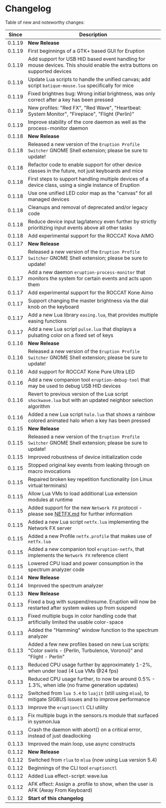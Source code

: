 # Changelog

Table of new and noteworthy changes:

| Since  | Description                                                                                                               |
| ------ | ------------------------------------------------------------------------------------------------------------------------- |
| 0.1.19 | __New Release__                                                                                                           |
| 0.1.19 | First beginnings of a GTK+ based GUI for Eruption                                                                         |
| 0.1.19 | Add support for USB HID based event handling for mouse devices. This should enable the extra buttons on supported devices |
| 0.1.19 | Update Lua scripts to handle the unified canvas; add script `batique-mouse.lua` specifically for mice                     |
| 0.1.19 | Fixed brightnes bug: Wrong initial brightness, was only correct after a key has been pressed                              |
| 0.1.19 | New profiles: "Red FX", "Red Wave", "Heartbeat: System Monitor", "Fireplace", "Flight (Perlin)"                           |
| 0.1.19 | Improve stability of the core daemon as well as the process-monitor daemon                                                |
| 0.1.18 | __New Release__                                                                                                           |
| 0.1.18 | Released a new version of the `Eruption Profile Switcher` GNOME Shell extension; please be sure to update!                |
| 0.1.18 | Refactor code to enable support for other device classes in the future, not just keyboards and mice                       |
| 0.1.18 | First steps to support handling multiple devices of a device class, using a single instance of Eruption                   |
| 0.1.18 | Use one unified LED color map as the "canvas" for all managed devices                                                     |
| 0.1.18 | Cleanups and removal of deprecated and/or legacy code                                                                     |
| 0.1.18 | Reduce device input lag/latency even further by strictly prioritizing input events above all other tasks                  |
| 0.1.18 | Add experimental support for the ROCCAT Kova AIMO                                                                         |
| 0.1.17 | __New Release__                                                                                                           |
| 0.1.17 | Released a new version of the `Eruption Profile Switcher` GNOME Shell extension; please be sure to update!                |
| 0.1.17 | Add a new daemon `eruption-process-monitor` that monitors the system for certain events and acts upon them                |
| 0.1.17 | Add experimental support for the ROCCAT Kone Aimo                                                                         |
| 0.1.17 | Support changing the master brightness via the dial knob on the keyboard                                                  |
| 0.1.17 | Add a new Lua library `easing.lua`, that provides multiple easing functions                                               |
| 0.1.17 | Add a new Lua script `pulse.lua` that displays a pulsating color on a fixed set of keys                                   |
| 0.1.16 | __New Release__                                                                                                           |
| 0.1.16 | Released a new version of the `Eruption Profile Switcher` GNOME Shell extension; please be sure to update!                |
| 0.1.16 | Add support for ROCCAT Kone Pure Ultra LED                                                                                |
| 0.1.16 | Add a new companion tool `eruption-debug-tool` that may be used to debug USB HID devices                                  |
| 0.1.16 | Revert to previous version of the Lua script `shockwave.lua` but with an updated neighbor selection algorithm             |
| 0.1.16 | Added a new Lua script `halo.lua` that shows a rainbow colored animated halo when a key has been pressed                  |
| 0.1.15 | __New Release__                                                                                                           |
| 0.1.15 | Released a new version of the `Eruption Profile Switcher` GNOME Shell extension; please be sure to update!                |
| 0.1.15 | Improved robustness of device initialization code                                                                         |
| 0.1.15 | Stopped original key events from leaking through on macro invocations                                                     |
| 0.1.15 | Repaired broken key repetition functionality (on Linux virtual terminals)                                                 |
| 0.1.15 | Allow Lua VMs to load additional Lua extension modules at runtime                                                         |
| 0.1.15 | Added support for the new `Network FX` protocol - please see [NETFX.md](./NETFX.md) for further information               |
| 0.1.15 | Added a new Lua script `netfx.lua` implementing the Network FX server                                                     |
| 0.1.15 | Added a new Profile `netfx.profile` that makes use of `netfx.lua`                                                         |
| 0.1.15 | Added a new companion tool `eruption-netfx`, that implements the `Network FX` reference client                            |
| 0.1.15 | Lowered CPU load and power consumption in the spectrum analyzer code                                                      |
| 0.1.14 | __New Release__                                                                                                           |
| 0.1.14 | Improved the spectrum analyzer                                                                                            |
| 0.1.13 | __New Release__                                                                                                           |
| 0.1.13 | Fixed a bug with suspend/resume. Eruption will now be restarted after system wakes up from suspend                        |
| 0.1.13 | Fixed multiple bugs in color handling code that artificially limited the usable color-space                               |
| 0.1.13 | Added the "Hamming" window function to the spectrum analyzer                                                              |
| 0.1.13 | Added a few new profiles based on new Lua scripts: "Color swirls - {Perlin, Turbulence, Voronoi}" and "Flight - Perlin"   |
| 0.1.13 | Reduced CPU usage further by approximately 1-2%, when under load (4 Lua VMs @24 fps)                                      |
| 0.1.13 | Reduced CPU usage further, to now be around 0.5% - 1.3%, when idle (no frame generation updates)                          |
| 0.1.12 | Switched from `lua 5.4` to `luajit` (still using `mlua`), to mitigate SIGBUS issues and to improve performance            |
| 0.1.13 | Improve the `eruptionctl` CLI utility                                                                                     |
| 0.1.13 | Fix multiple bugs in the sensors.rs module that surfaced in sysmon.lua                                                    |
| 0.1.13 | Crash the daemon with abort() on a critical error, instead of just deadlocking                                            |
| 0.1.13 | Improved the main loop, use async constructs                                                                              |
| 0.1.12 | __New Release__                                                                                                           |
| 0.1.12 | Switched from `rlua` to `mlua` (now using Lua version 5.4)                                                                |
| 0.1.12 | Beginnings of the CLI tool `eruptionctl`                                                                                  |
| 0.1.12 | Added Lua effect-script: wave.lua                                                                                         |
| 0.1.12 | AFK effect: Assign a .profile to show, when the user is AFK (Away From Keyboard)                                          |
| 0.1.12 | __Start of this changelog__                                                                                               |
